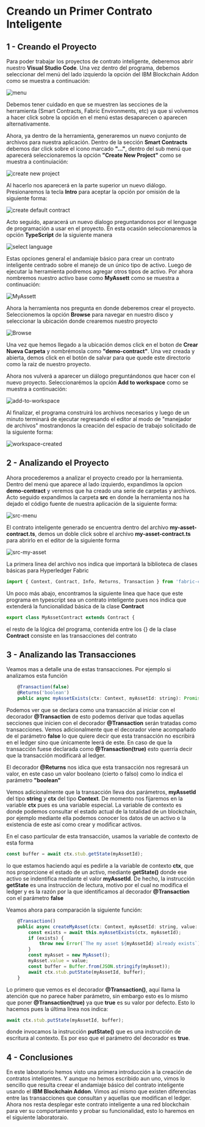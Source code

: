 # Creando un Primer Contrato Inteligente

## 1 - Creando el Proyecto

Para poder trabajar los proyectos de contrato inteligente, deberemos abrir nuestro __Visual Studio Code__. Una vez dentro del programa, debemos seleccionar del menú del lado izquierdo la opción del IBM Blockchain Addon como se muestra a continuación:

![menu](../imagenes/menu-blockchain.png)

Debemos tener cuidado en que se muestren las secciones de la herramienta (Smart Contracts, Fabric Environments, etc) ya que si volvemos a hacer click sobre la opción en el menú estas desaparecen o aparecen alternativamente.

Ahora, ya dentro de la herramienta, generaremos un nuevo conjunto de archivos para nuestra aplicación. Dentro de la sección __Smart Contracts__ debemos dar click sobre el icono marcado __"..."__, dentro del sub menú que aparecerá seleccionaremos la opción __"Create New Project"__ como se muestra a continuiación:

![create new project](../imagenes/create-new_project.png)

Al hacerlo nos aparecerá en la parte superior un nuevo diálogo. Presionaremos la tecla __Intro__ para aceptar la opción por omisión de la siguiente forma:

![create default contract](../imagenes/default-contract.png)

Acto seguido, aparacerá un nuevo díalogo preguntandonos por el lenguage de programación a usar en el proyecto. En esta ocasión seleccionaremos la opción __TypeScript__ de la siguiente manera

![select language](../imagenes/typescript.png)

Estas opciones general el andamiaje básico para crear un contrato inteligente centrado sobre el manejo de un único tipo de activo. Luego de ejecutar la herramienta podremos agregar otros tipos de activo. Por ahora nombremos nuestro activo base como __MyAssett__ como se muestra a continuación:

![MyAssett](../imagenes/MyAssett.png)

Ahora la herramienta nos pregunta en donde deberemos crear el proyecto. Seleccionemos la opción __Browse__ para navegar en nuestro disco y seleccionar la ubicación donde crearemos nuestro proyecto

![Browse](../imagenes/browse.png)

Una vez que hemos llegado a la ubicación demos click en el boton de __Crear Nueva Carpeta__ y nombrémosla como __"demo-contract"__. Una vez creada y abierta, demos click en el botón de salvar para que quede este directorio como la raiz de nuestro proyecto.

Ahora nos vulverá a aparecer un diálogo preguntándonos que hacer con el nuevo proyecto. Seleccionarémos la opción __Add to workspace__ como se muestra a continuación:

![add-to-workspace](../imagenes/add-to-workspace.png)

Al finalizar, el programa construirá los archivos necesarios y luego de un minuto terminará de ejecutar regresando el editor al modo de "manejador de archivos" mostrandonos la creación del espacio de trabajo solicitado de la siguiente forma:

![workspace-created](../imagenes/workspace-created.png)

## 2 - Analizando el Proyecto

Ahora procederemos a analizar el proyecto creado por la herramienta. Dentro del menú que aparece al lado izquierdo, expandimos la opcion __demo-contract__ y veremos que ha creado una serie de carpetas y archivos. Acto seguido expandimos la carpeta __src__ en donde la herramienta nos ha dejado el código fuente de nuestra aplicación de la siguiente forma:

![src-menu](../imagenes/src-menu.png)

El contrato inteligente generado se encuentra dentro del archivo __my-asset-contract.ts__, demos un doble click sobre el archivo __my-asset-contract.ts__ para abrirlo en el editor de la siguiente forma

![src-my-asset](../imagenes/my-asset-src.png)

La primera linea del archivo nos indica que importará la biblioteca de clases básicas para Hyperledger Fabric

```javascript
import { Context, Contract, Info, Returns, Transaction } from 'fabric-contract-api';
```

Un poco más abajo, encontramos la siguiente linea que hace que este programa en typescript sea un contrato inteligente pues nos indica que extenderá la funcionalidad básica de la clase __Contract__

```javascript
export class MyAssetContract extends Contract {
```

el resto de la lógica del programa, contenida entre los {} de la clase __Contract__ consiste en las transacciones del contrato

## 3 - Analizando las Transacciones

Veamos mas a detalle una de estas transacciones. Por ejemplo si analizamos esta función 

```javascript
    @Transaction(false)
    @Returns('boolean')
    public async myAssetExists(ctx: Context, myAssetId: string): Promise<boolean> {
```
Podemos ver que se declara como una transacción al iniciar con el decorador __@Transaction__ de esto podemos derivar que todas aquellas secciones que inicien con el decorador __@Transaction__ serán tratadas como transacciones. Vemos adicionalmente que el decorador viene acompañado de el parámetro __false__ lo que quiere decir que esta transacción no escribirá en el ledger sino que únicamente leerá de este. En caso de que la transacción fuese declarada como __@Transaction(true)__ esto querría decir que la transacción modificará al ledger.

El decorador __@Returns__ nos idica que esta transacción nos regresará un valor, en este caso un valor booleano (cierto o falso) como lo indica el parámetro __"boolean"__

Vemos adicionalmente que la transacción lleva dos parámetros, __myAssetId__ del tipo __string__ y __ctx__ del tipo __Context__. De momento nos fijaremos en la variable __ctx__ pues es una variable especial. La variable de contexto es donde podemos consultar el estado actual de la totalidad de un blockchain, por ejemplo mediante ella podemos conocer los datos de un activo o la existencia de este así como crear y modificar activos.

En el caso particular de esta transacción, usamos la variable de contexto de esta forma

```javascript
const buffer = await ctx.stub.getState(myAssetId);
```

lo que estamos haciendo aquí es pedirle a la variable de contexto __ctx__, que nos proporcione el estado de un activo, mediante __getState()__ donde ese activo se indentifica mediante el valor __myAssetId__. De hecho, la instrucción __getState__ es una instrucción de lectura, motivo por el cual no modifica el ledger y es la razón por la que identificamos al decorador __@Transaction__ con el parámetro __false__

Veamos ahora para comparación la siguiente función:

```javascript
    @Transaction()
    public async createMyAsset(ctx: Context, myAssetId: string, value: string): Promise<void> {
        const exists = await this.myAssetExists(ctx, myAssetId);
        if (exists) {
            throw new Error(`The my asset ${myAssetId} already exists`);
        }
        const myAsset = new MyAsset();
        myAsset.value = value;
        const buffer = Buffer.from(JSON.stringify(myAsset));
        await ctx.stub.putState(myAssetId, buffer);
    }
```

Lo primero que vemos es el decorador __@Transaction()__, aquí llama la atención que no parece haber parámetro, sin embargo esto es lo mismo que poner __@Transaction(true)__ ya que __true__ es su valor por defecto. Esto lo hacemos pues la última linea nos indica:

```javascript
await ctx.stub.putState(myAssetId, buffer);
```
donde invocamos la instrucción __putState()__ que es una instrucción de escritura al contexto. Es por eso que el parámetro del decorador es __true__.

## 4 - Conclusiones

En este laboratorio hemos visto una primera introducción a la creación de contratos inteligentes. Y aunque no hemos escribido aun uno, vimos lo sencillo que resulta creear el andamiaje básico del contrato inteligente usando el __IBM Blockchain Addon__. Vimos así mismo que existen diferencias entre las transacciones que consultan y aquellas que modifican el ledger. Ahora nos resta desplegar este contrato inteligente a una red blockchain para ver su comportamiento y probar su funcionalidad, esto lo haremos en el siguiente laboratoraio.